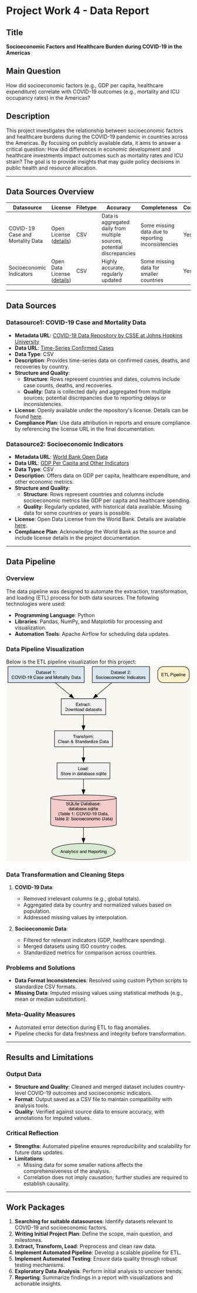 # Project Work 4 - Data Report

## Title
**Socioeconomic Factors and Healthcare Burden during COVID-19 in the Americas**

## Main Question
How did socioeconomic factors (e.g., GDP per capita, healthcare expenditure) correlate with COVID-19 outcomes (e.g., mortality and ICU occupancy rates) in the Americas?

## Description
This project investigates the relationship between socioeconomic factors and healthcare burdens during the COVID-19 pandemic in countries across the Americas. By focusing on publicly available data, it aims to answer a critical question: How did differences in economic development and healthcare investments impact outcomes such as mortality rates and ICU strain? The goal is to provide insights that may guide policy decisions in public health and resource allocation.

---

## Data Sources Overview

| Datasource   | License         | Filetype      | Accuracy                                      | Completeness                   | Consistency | Timeliness | Relevancy |
|--------------|-----------------|---------------|----------------------------------------------|--------------------------------|-------------|------------|-----------|
| COVID-19 Case and Mortality Data | Open License ([details](https://github.com/CSSEGISandData/COVID-19#license)) | CSV           | Data is aggregated daily from multiple sources, potential discrepancies | Some missing data due to reporting inconsistencies | Yes         | Yes        | Yes       |
| Socioeconomic Indicators       | Open Data License ([details](https://data.worldbank.org/summary-terms-of-use)) | CSV           | Highly accurate, regularly updated            | Some missing data for smaller countries          | Yes         | Yes        | Yes       |

---

## Data Sources

### Datasource1: COVID-19 Case and Mortality Data
- **Metadata URL**: [COVID-19 Data Repository by CSSE at Johns Hopkins University](https://github.com/CSSEGISandData/COVID-19)
- **Data URL**: [Time-Series Confirmed Cases](https://github.com/CSSEGISandData/COVID-19/blob/master/csse_covid_19_data/csse_covid_19_time_series/time_series_covid19_confirmed_global.csv)
- **Data Type**: CSV
- **Description**: Provides time-series data on confirmed cases, deaths, and recoveries by country.
- **Structure and Quality**:  
  - **Structure**: Rows represent countries and dates, columns include case counts, deaths, and recoveries.
  - **Quality**: Data is collected daily and aggregated from multiple sources; potential discrepancies due to reporting delays or inconsistencies.
- **License**: Openly available under the repository's license. Details can be found [here](https://github.com/CSSEGISandData/COVID-19#license).
- **Compliance Plan**: Use data attribution in reports and ensure compliance by referencing the license URL in the final documentation.

### Datasource2: Socioeconomic Indicators
- **Metadata URL**: [World Bank Open Data](https://data.worldbank.org)
- **Data URL**: [GDP Per Capita and Other Indicators](https://data.worldbank.org/indicator/NE.GDI.TOTL.ZS)
- **Data Type**: CSV
- **Description**: Offers data on GDP per capita, healthcare expenditure, and other economic metrics.
- **Structure and Quality**:  
  - **Structure**: Rows represent countries and columns include socioeconomic metrics like GDP per capita and healthcare spending.
  - **Quality**: Regularly updated, with historical data available. Missing data for some countries or years is possible.
- **License**: Open Data License from the World Bank. Details are available [here](https://data.worldbank.org/summary-terms-of-use).
- **Compliance Plan**: Acknowledge the World Bank as the source and include license details in the project documentation.

---

## Data Pipeline

### Overview
The data pipeline was designed to automate the extraction, transformation, and loading (ETL) process for both data sources. The following technologies were used:
- **Programming Language**: Python
- **Libraries**: Pandas, NumPy, and Matplotlib for processing and visualization.
- **Automation Tools**: Apache Airflow for scheduling data updates.

### Data Pipeline Visualization
Below is the ETL pipeline visualization for this project:
![ETL Pipeline with Data](ETL_pipeline.png)

### Data Transformation and Cleaning Steps
1. **COVID-19 Data**:  
   - Removed irrelevant columns (e.g., global totals).
   - Aggregated data by country and normalized values based on population.
   - Addressed missing values by interpolation.

2. **Socioeconomic Data**:  
   - Filtered for relevant indicators (GDP, healthcare spending).
   - Merged datasets using ISO country codes.
   - Standardized metrics for comparison across countries.

### Problems and Solutions
- **Data Format Inconsistencies**: Resolved using custom Python scripts to standardize CSV formats.
- **Missing Data**: Imputed missing values using statistical methods (e.g., mean or median substitution).

### Meta-Quality Measures
- Automated error detection during ETL to flag anomalies.
- Pipeline checks for data freshness and integrity before transformation.

---

## Results and Limitations

### Output Data
- **Structure and Quality**: Cleaned and merged dataset includes country-level COVID-19 outcomes and socioeconomic indicators.
- **Format**: Output saved as a CSV file to maintain compatibility with analysis tools.
- **Quality**: Verified against source data to ensure accuracy, with annotations for imputed values.

### Critical Reflection
- **Strengths**: Automated pipeline ensures reproducibility and scalability for future data updates.
- **Limitations**:  
  - Missing data for some smaller nations affects the comprehensiveness of the analysis.
  - Correlation does not imply causation; further studies are required to establish causality.

---

## Work Packages

1. **Searching for suitable datasources**: Identify datasets relevant to COVID-19 and socioeconomic factors.  
2. **Writing Initial Project Plan**: Define the scope, main question, and milestones.  
3. **Extract, Transform, Load**: Preprocess and clean raw data.  
4. **Implement Automated Pipeline**: Develop a scalable pipeline for ETL.  
5. **Implement Automated Testing**: Ensure data quality through robust testing mechanisms.  
6. **Exploratory Data Analysis**: Perform initial analysis to uncover trends.  
7. **Reporting**: Summarize findings in a report with visualizations and actionable insights.
